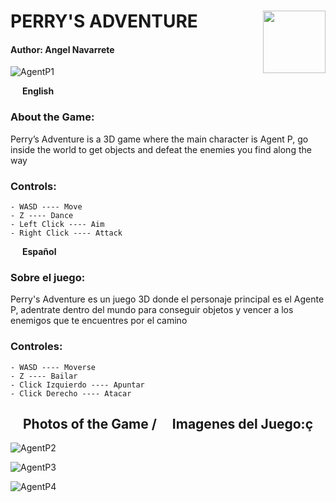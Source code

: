 
  # PERRY'S ADVENTURE <img align="right" width="100" height="100" src="https://github.com/AngelNavarreteSanchez/NavarreteSanchezAngel_M17UF3R1/blob/main/El%20Yayo/Assets/UI/RGzagd.jpg">
  #### Author: Angel Navarrete
  ![AgentP1](https://github.com/AngelNavarreteSanchez/NavarreteSanchezAngel_M17UF3R1/assets/132052054/054d5547-4ef7-4bea-9436-ad8e3d4189c1)

  
  <img width="15" height="10" src="https://i.pinimg.com/736x/4c/a5/e1/4ca5e18c26eecb9899187b0093a8c0cc.jpg"> **English** 
  ### About the Game:
  Perry’s Adventure is a 3D game where the main character is Agent P, go inside the world to get objects and defeat the enemies you find along the way
  
  ### Controls:
    - WASD ---- Move
    - Z ---- Dance
    - Left Click ---- Aim
    - Right Click ---- Attack
  
  <img width="15" height="10" src="https://www.astroninternacional.es/18829-large_default/bandera-espana-con-escudo-constitucional-exterior.jpg"> **Español**  
  ### Sobre el juego:
  Perry's Adventure es un juego 3D donde el personaje principal es el Agente P, adentrate dentro del mundo para conseguir objetos y vencer a los enemigos que te encuentres por el camino
  
  ### Controles:
    - WASD ---- Moverse
    - Z ---- Bailar
    - Click Izquierdo ---- Apuntar
    - Click Derecho ---- Atacar

  ## <img width="15" height="10" src="https://i.pinimg.com/736x/4c/a5/e1/4ca5e18c26eecb9899187b0093a8c0cc.jpg"> Photos of the Game / <img width="15" height="10" src="https://www.astroninternacional.es/18829-large_default/bandera-espana-con-escudo-constitucional-exterior.jpg"> Imagenes del Juego:ç

  ![AgentP2](https://github.com/AngelNavarreteSanchez/NavarreteSanchezAngel_M17UF3R1/assets/132052054/3dc885e2-93af-41a4-9975-089ae31b9b9b)
  
  ![AgentP3](https://github.com/AngelNavarreteSanchez/NavarreteSanchezAngel_M17UF3R1/assets/132052054/e1610e32-009a-40e9-9fd7-fc61b08b128b)

  ![AgentP4](https://github.com/AngelNavarreteSanchez/NavarreteSanchezAngel_M17UF3R1/assets/132052054/538107bd-2021-4ea4-ae30-a691c33137b3)

  



